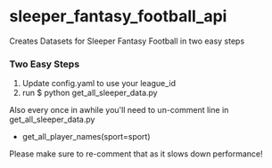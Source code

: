 # sleeper_fantasy_football_api
Creates Datasets for Sleeper Fantasy Football in two easy steps

### Two Easy Steps

1. Update config.yaml to use your league_id
2. run $ python get_all_sleeper_data.py

Also every once in awhile you'll need to un-comment line in get_all_sleeper_data.py
- get_all_player_names(sport=sport)

Please make sure to re-comment that as it slows down performance!
